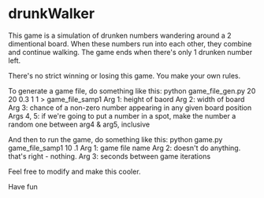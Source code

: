 drunkWalker
===========

This game is a simulation of drunken numbers wandering around a 2 dimentional board. When these numbers run into each other, they combine and continue walking. The game ends when there's only 1 drunken number left.

There's no strict winning or losing this game. You make your own rules. 

To generate a game file, do something like this:
python game_file_gen.py 20 20 0.3 1 1 > game_file_samp1
  Arg 1: height of baord
  Arg 2: width of board
  Arg 3: chance of a non-zero number appearing in any given board position
  Args 4, 5: if we're going to put a number in a spot, make the number a random one between arg4 & arg5, inclusive

And then to run the game, do something like this:
python game.py game_file_samp1 10 .1
  Arg 1: game file name
  Arg 2: doesn't do anything. that's right - nothing.
  Arg 3: seconds between game iterations
  
Feel free to modify and make this cooler.

Have fun
